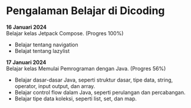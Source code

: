 Pengalaman Belajar di Dicoding
==
**16 Januari 2024**   
Belajar kelas Jetpack Compose. (Progres 100%)   
* Belajar tentang navigation
* Belajat tentang lazylist  
 
**17 Januari 2024**   
Belajar kelas Memulai Pemrograman dengan Java. (Progres 56%)
* Belajar dasar-dasar Java, seperti struktur dasar, tipe data, string, operator, input output, dan array.
* Belajar control flow dalam Java, seperti perulangan dan percabangan.
* Belajar tipe data koleksi, seperti list, set, dan map.

